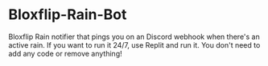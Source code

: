 # Bloxflip-Rain-Bot
Bloxflip Rain notifier that pings you on an Discord webhook when there's an active rain. If you want to run it 24/7, use Replit and run it. You don't need to add any code or remove anything!
